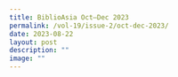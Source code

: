 ```yaml
---
title: BiblioAsia Oct–Dec 2023
permalink: /vol-19/issue-2/oct-dec-2023/
date: 2023-08-22
layout: post
description: ""
image: ""
---
```

